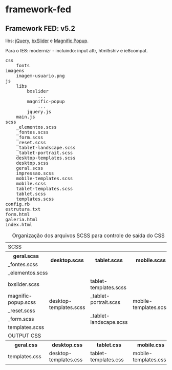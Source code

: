 framework-fed
=============

Framework FED: v5.2
--------------

libs: [jQuery](http://www.jquery.com), [bxSlider](http://www.bxslider.com) e [Magnific Popup](http://dimsemenov.com/plugins/magnific-popup/).

Para o IE8: modernizr - incluindo: input attr, html5shiv e ie8compat.

<pre>
css
	fonts
imagens
	imagem-usuario.png
js
	libs
		bxslider
			...
		magnific-popup
			...
		jquery.js
	main.js
scss
	_elementos.scss
	_fontes.scss
	_form.scss
	_reset.scss
	_tablet-landscape.scss
	_tablet-portrait.scss
	desktop-templates.scss
	desktop.scss
	geral.scss
	impressao.scss
	mobile-templates.scss
	mobile.scss
	tablet-templates.scss
	tablet.scss
	templates.scss
config.rb
estrutura.txt
form.html
galeria.html
index.html
</pre>

<table>
	<caption>
		Organização dos arquivos SCSS para controle de saída do CSS
	</caption>
	<tr>
		<td colspan="4">SCSS</td>
	</tr>
	<tr>
		<th>geral.scss</th>
		<th rowspan="2">desktop.scss</th>
		<th rowspan="2">tablet.scss</th>
		<th rowspan="2">mobile.scss</th>
	</tr>
	<tr>
		<td>_fontes.scss</td>
	</tr>
	<tr>
		<td colspan="4">_elementos.scss</td>
	</tr>
	<tr>
		<td>bxslider.scss</td>
		<td rowspan="5">desktop-templates.scss</td>
		<td>tablet-templates.scss</td>
		<td rowspan="5">mobile-templates.scss</td>
	</tr>
	<tr>
		<td>magnific-popup.scss</td>
		<td>_tablet-portrait.scss</td>
	</tr>
	<tr>
		<td>_reset.scss</td>
		<td rowspan="3">_tablet-landscape.scss</td>
	</tr>
	<tr>
		<td>_form.scss</td>
	</tr>
	<tr>
		<td>templates.scss</td>
	</tr>
	<tr>
		<td colspan="4">OUTPUT CSS</td>
	</tr>
	<tr>
		<th>geral.css</th>
		<th>desktop.css</th>
		<th>tablet.css</th>
		<th>mobile.css</th>
	</tr>
	<tr>
		<td>templates.css</td>
		<td>desktop-templates.css</td>
		<td>tablet-templates.css</td>
		<td>mobile-templates.css</td>
	</tr>
</table>
